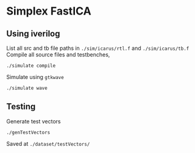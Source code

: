 # Simplex FastICA
## Using iverilog
List all src and tb file paths in `./sim/icarus/rtl.f` and `./sim/icarus/tb.f`
Compile all source files and testbenches,
```
./simulate compile
```
Simulate using `gtkwave`
```
./simulate wave
```

## Testing
Generate test vectors
```
./genTestVectors
```
Saved at `./dataset/testVectors/`

